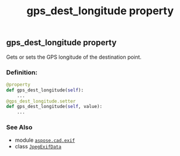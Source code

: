 ﻿---
title: gps_dest_longitude property
second_title: Aspose.CAD for Python via .NET API References
description: 
type: docs
weight: 550
url: /python-net/aspose.cad.exif/jpegexifdata/gps_dest_longitude/
is_root: false
---

## gps_dest_longitude property


Gets or sets the GPS longitude of the destination point.
### Definition:
```python
@property
def gps_dest_longitude(self):
    ...
@gps_dest_longitude.setter
def gps_dest_longitude(self, value):
    ...
```

### See Also
* module [`aspose.cad.exif`](../../)
* class [`JpegExifData`](/cad/python-net/aspose.cad.exif/jpegexifdata)
